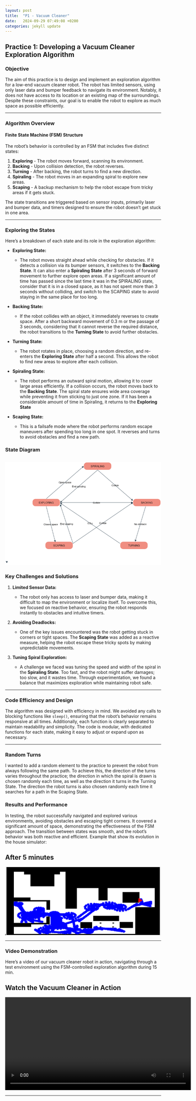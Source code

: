```yaml
---
layout: post
title:  "P1 - Vacuum Cleaner"
date:   2024-09-29 07:49:08 +0200
categories: jekyll update
---
```

## Practice 1: Developing a Vacuum Cleaner Exploration Algorithm

### Objective
The aim of this practice is to design and implement an exploration algorithm for a low-end vacuum cleaner robot. The robot has limited sensors, using only laser data and bumper feedback to navigate its environment. Notably, it does not have access to its location or an existing map of the surroundings. Despite these constraints, our goal is to enable the robot to explore as much space as possible efficiently.

---

### Algorithm Overview

#### Finite State Machine (FSM) Structure

The robot’s behavior is controlled by an FSM that includes five distinct states:

1. **Exploring** - The robot moves forward, scanning its environment.
2. **Backing** - Upon collision detection, the robot reverses.
3. **Turning** - After backing, the robot turns to find a new direction.
4. **Spiraling** - The robot moves in an expanding spiral to explore new areas.
5. **Scaping** - A backup mechanism to help the robot escape from tricky areas if it gets stuck.

The state transitions are triggered based on sensor inputs, primarily laser and bumper data, and timers designed to ensure the robot doesn’t get stuck in one area.

---

### Exploring the States

Here’s a breakdown of each state and its role in the exploration algorithm:

- **Exploring State:**
   - The robot moves straight ahead while checking for obstacles. If it detects a collision via its bumper sensors, it switches to the **Backing State**. It can also enter a **Spiraling State** after 3 seconds of forward movement to further explore open areas.
   If a significant amount of time has passed since the last time it was in the SPIRALING state, consider that it is in a closed space, as it has not spent more than 3 seconds without colliding, and switch to the SCAPING state to avoid staying in the same place for too long.

- **Backing State:**
   - If the robot collides with an object, it immediately reverses to create space. After a short backward movement of 0.3 m or the passage of 3 seconds, considering that it cannot reverse the required distance, the robot transitions to the **Turning State** to avoid further obstacles.

- **Turning State:**
   - The robot rotates in place, choosing a random direction, and re-enters the **Exploring State** after half a second. This allows the robot to find new areas to explore after each collision.

- **Spiraling State:**
   - The robot performs an outward spiral motion, allowing it to cover large areas efficiently. If a collision occurs, the robot moves back to the **Backing State**. The spiral state ensures wide area coverage while preventing it from sticking to just one zone. If it has been a considerable amount of time in Spiraling, it returns to the **Exploring State**

- **Scaping State:**
   - This is a failsafe mode where the robot performs random escape maneuvers after spending too long in one spot. It reverses and turns to avoid obstacles and find a new path.


### State Diagram
![Diagrama de Estados](/assets/images/Diagrama.png)
---

### Key Challenges and Solutions

1. **Limited Sensor Data:**
   - The robot only has access to laser and bumper data, making it difficult to map the environment or localize itself. To overcome this, we focused on reactive behavior, ensuring the robot responds instantly to obstacles and intuitive timers.

2. **Avoiding Deadlocks:**
   - One of the key issues encountered was the robot getting stuck in corners or tight spaces. The **Scaping State** was added as a reactive measure, helping the robot escape these tricky spots by making unpredictable movements.

3. **Tuning Spiral Exploration:**
   - A challenge we faced was tuning the speed and width of the spiral in the **Spiraling State**. Too fast, and the robot might suffer damages; too slow, and it wastes time. Through experimentation, we found a balance that maximizes exploration while maintaining robot safe.

---

### Code Efficiency and Design

The algorithm was designed with efficiency in mind. We avoided any calls to blocking functions like `sleep()`, ensuring that the robot’s behavior remains responsive at all times. Additionally, each function is clearly separated to maintain readability and simplicity. The code is modular, with dedicated functions for each state, making it easy to adjust or expand upon as necessary.

---

### Random Turns

I wanted to add a random element to the practice to prevent the robot from always following the same path. To achieve this, the direction of the turns varies throughout the practice; the direction in which the spiral is drawn is chosen randomly each time, as well as the direction it turns in the Turning State. The direction the robot turns is also chosen randomly each time it searches for a path in the Scaping State.

### Results and Performance

In testing, the robot successfully navigated and explored various environments, avoiding obstacles and escaping tight corners. It covered a significant amount of space, demonstrating the effectiveness of the FSM approach. The transition between states was smooth, and the robot’s behavior was both reactive and efficient.
Example that show its evolution in the house simulator:

**After 5 minutes**
---
![5 minutes](/assets/images/5minutes.png)

---

### Video Demonstration

Here’s a video of our vacuum cleaner robot in action, navigating through a test environment using the FSM-controlled exploration algorithm during 15 min.

<section id="video-section">
    <h2>Watch the Vacuum Cleaner in Action</h2>
    <div class="video-container">
        <video controls width="600">
            <source src="{{ site.baseurl }}/vacuumcleaner_converted.webm" type="video/webm">
            Your browser does not support the video tag.
        </video>
    </div>
</section>



---
